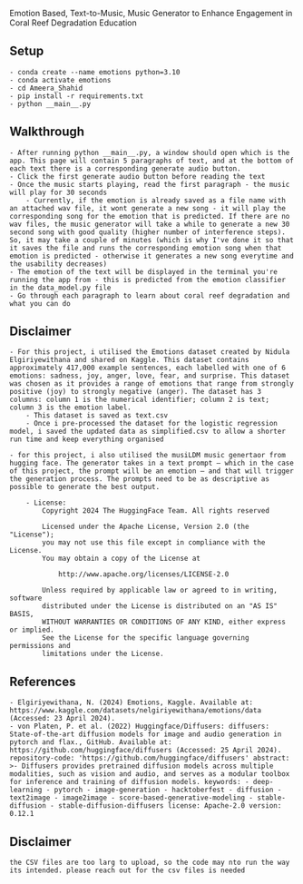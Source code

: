 Emotion Based, Text-to-Music, Music Generator to Enhance Engagement in Coral Reef Degradation Education

## Setup
    - conda create --name emotions python=3.10
    - conda activate emotions
    - cd Ameera_Shahid
    - pip install -r requirements.txt
    - python __main__.py

## Walkthrough
    - After running python __main__.py, a window should open which is the app. This page will contain 5 paragraphs of text, and at the bottom of each text there is a corresponding generate audio button. 
    - Click the first generate audio button before reading the text
    - Once the music starts playing, read the first paragraph - the music will play for 30 seconds 
        - Currently, if the emotion is already saved as a file name with an attached wav file, it wont generate a new song - it will play the corresponding song for the emotion that is predicted. If there are no wav files, the music generator will take a while to generate a new 30 second song with good quality (higher number of interference steps). So, it may take a couple of minutes (which is why I've done it so that it saves the file and runs the corresponding emotion song when that emotion is predicted - otherwise it generates a new song everytime and the usability decreases)
    - The emotion of the text will be displayed in the terminal you're running the app from - this is predicted from the emotion classifier in the data_model.py file
    - Go through each paragraph to learn about coral reef degradation and what you can do

## Disclaimer
    - For this project, i utilised the Emotions dataset created by Nidula Elgiriyewithana and shared on Kaggle. This dataset contains approximately 417,000 example sentences, each labelled with one of 6 emotions: sadness, joy, anger, love, fear, and surprise. This dataset was chosen as it provides a range of emotions that range from strongly positive (joy) to strongly negative (anger). The dataset has 3 columns: column 1 is the numerical identifier; column 2 is text; column 3 is the emotion label. 
        - This dataset is saved as text.csv 
        - Once i pre-processed the dataset for the logistic regression model, i saved the updated data as simplified.csv to allow a shorter run time and keep everything organised
    
    - for this project, i also utilised the musiLDM music genertaor from hugging face. The generator takes in a text prompt – which in the case of this project, the prompt will be an emotion – and that will trigger the generation process. The prompts need to be as descriptive as possible to generate the best output.
    
        - License:
            Copyright 2024 The HuggingFace Team. All rights reserved

            Licensed under the Apache License, Version 2.0 (the "License");
            you may not use this file except in compliance with the License.
            You may obtain a copy of the License at

                http://www.apache.org/licenses/LICENSE-2.0

            Unless required by applicable law or agreed to in writing, software
            distributed under the License is distributed on an "AS IS" BASIS,
            WITHOUT WARRANTIES OR CONDITIONS OF ANY KIND, either express or implied.
            See the License for the specific language governing permissions and
            limitations under the License.

## References
    - Elgiriyewithana, N. (2024) Emotions, Kaggle. Available at: https://www.kaggle.com/datasets/nelgiriyewithana/emotions/data (Accessed: 23 April 2024). 
    - von Platen, P. et al. (2022) Huggingface/Diffusers: diffusers: State-of-the-art diffusion models for image and audio generation in pytorch and flax., GitHub. Available at: https://github.com/huggingface/diffusers (Accessed: 25 April 2024).  repository-code: 'https://github.com/huggingface/diffusers' abstract: >- Diffusers provides pretrained diffusion models across multiple modalities, such as vision and audio, and serves as a modular toolbox for inference and training of diffusion models. keywords: - deep-learning - pytorch - image-generation - hacktoberfest - diffusion - text2image - image2image - score-based-generative-modeling - stable-diffusion - stable-diffusion-diffusers license: Apache-2.0 version: 0.12.1






## Disclaimer
    the CSV files are too larg to upload, so the code may nto run the way its intended. please reach out for the csv files is needed

    

